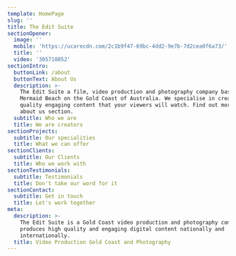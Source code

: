 ```yaml
---
template: HomePage
slug: ''
title: The Edit Suite
sectionOpener:
  image: ''
  mobile: 'https://ucarecdn.com/2c1b9f47-69bc-4dd2-9e7b-7d2cea0f6a73/'
  title: ''
  video: '305710852'
sectionIntro:
  buttonLink: /about
  buttonText: About Us
  description: >-
    The Edit Suite a film, video production and photography company based in
    Mermaid Beach on the Gold Coast of Australia. We specialise in creating high
    quality engaging content that your viewers will watch. Find out more in our
    about us section.
  subtitle: Who we are
  title: We are creators
sectionProjects:
  subtitle: Our specialities
  title: What we can offer
sectionClients:
  subtitle: Our Clients
  title: Who we work with
sectionTestimonials:
  subtitle: Testimonials
  title: Don't take our word for it
sectionContact:
  subtitle: Get in touch
  title: Let's work together
meta:
  description: >-
    The Edit Suite is a Gold Coast video production and photography company that
    produces high quality and engaging digital content nationally and
    internationally.
  title: Video Production Gold Coast and Photography
---
```

